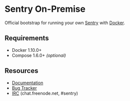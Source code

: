 # Sentry On-Premise

Official bootstrap for running your own [Sentry](https://getsentry.com/) with [Docker](https://www.docker.com/).

## Requirements

 * Docker 1.10.0+
 * Compose 1.6.0+ _(optional)_

## Resources

 * [Documentation](https://docs.getsentry.com/on-premise/server/installation/docker/)
 * [Bug Tracker](https://github.com/getsentry/onpremise)
 * [IRC](irc://chat.freenode.net/sentry) (chat.freenode.net, #sentry)
